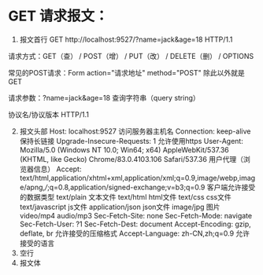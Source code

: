 # GET 请求报文：

1. 报文首行
  GET http://localhost:9527/?name=jack&age=18  HTTP/1.1

  请求方式：GET（查） / POST（增） / PUT（改） / DELETE（删） / OPTIONS

  常见的POST请求：Form action="请求地址" method="POST"
  除此以外就是GET

  请求参数：?name=jack&age=18 查询字符串（query string）

  协议名/协议版本 HTTP/1.1

2. 报文头部
  Host: localhost:9527
    访问服务器主机名
  Connection: keep-alive
    保持长链接
  Upgrade-Insecure-Requests: 1
    允许使用https
  User-Agent: Mozilla/5.0 (Windows NT 10.0; Win64; x64) AppleWebKit/537.36 (KHTML, like Gecko) Chrome/83.0.4103.106 Safari/537.36
    用户代理（浏览器信息）
  Accept: text/html,application/xhtml+xml,application/xml;q=0.9,image/webp,image/apng,*/*;q=0.8,application/signed-exchange;v=b3;q=0.9
    客户端允许接受的数据类型
      text/plain  文本文件
      text/html   html文件
      text/css    css文件
      text/javascript   js文件
      application/json  json文件
      image/jpg         图片
      video/mp4
      audio/mp3
  Sec-Fetch-Site: none
  Sec-Fetch-Mode: navigate
  Sec-Fetch-User: ?1
  Sec-Fetch-Dest: document
  Accept-Encoding: gzip, deflate, br
    允许接受的压缩格式
  Accept-Language: zh-CN,zh;q=0.9
    允许接受的语言
3. 空行
4. 报文体
    
    


